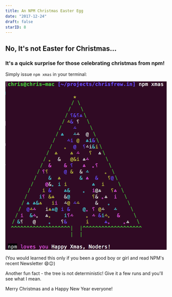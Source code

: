 ```yaml
---
title: An NPM Christmas Easter Egg
date: "2017-12-24"
draft: false
starID: 8
---
```


## No, It's not Easter for Christmas...
### It's a quick surprise for those celebrating christmas from npm!
Simply issue `npm xmas` in your terminal:

![A nice little Christmas tree](npm-christmas.png)

(You would learned this only if you been a good boy or girl and read NPM's recent Newsletter :smile::wink:)

Another fun fact - the tree is not deterministic! Give it a few runs and you'll see what I mean.

Merry Christmas and a Happy New Year everyone!
